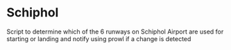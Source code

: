 # Schiphol
Script to determine which of the 6 runways on Schiphol Airport are used
for starting or landing and notify using prowl if a change is detected
